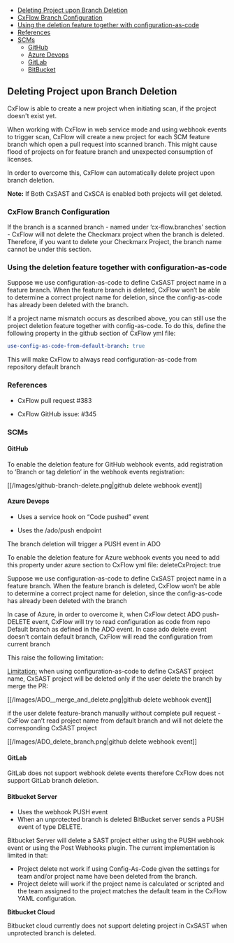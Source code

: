 * [Deleting Project upon Branch Deletion](#deleteproject)
* [CxFlow Branch Configuration](#branchconfiguration)
* [Using the deletion feature together with configuration-as-code](#deletionwithcxconfig)
* [References](#references)
* [SCMs](#scms)
  * [GitHub](#github)
  * [Azure Devops](#ado)
  * [GitLab](#gitlab)
  * [BitBucket](#bitbucket)

## <a name="deleteproject">Deleting Project upon Branch Deletion</a>

CxFlow is able to create a new project when initiating scan, if the project doesn't exist yet.

When working with CxFlow in web service mode and using webhook events to trigger scan, CxFlow will create a new project for each SCM feature branch which open a pull request into scanned branch. This might cause flood of projects on for feature branch and unexpected consumption of licenses.

In order to overcome this, CxFlow can automatically delete project upon branch deletion.

**Note:** If Both CxSAST and CxSCA is enabled both projects will get deleted. 
### <a name="branchconfiguration">CxFlow Branch Configuration</a>

If the branch is a scanned branch - named under ‘cx-flow.branches’ section - CxFlow will not delete the Checkmarx project when the branch is deleted.  Therefore, if you want to delete your Checkmarx Project, the branch name cannot be under this section.

### <a name="deletionwithcxconfig">Using the deletion feature together with configuration-as-code</a>
Suppose we use configuration-as-code to define CxSAST project name in a feature branch. When the feature branch is deleted, CxFlow won’t be able to determine a correct project name for deletion, since the config-as-code has already been deleted with the branch.

If a project name mismatch occurs as described above, you can still use the project deletion feature together with config-as-code. To do this, define the following property in the github section of CxFlow yml file: 

```yaml
use-config-as-code-from-default-branch: true 
```

This will make CxFlow to always read configuration-as-code from repository default branch

### <a name="references">References</a>

* CxFlow pull request #383

* CxFlow GitHub issue: #345

### <a name="scms">SCMs</a>

#### <a name="github">GitHub</a>

To enable the deletion feature for GitHub webhook events, add registration to ‘Branch or tag deletion’ in the webhook events registration:

[[/Images/github-branch-delete.png|github delete webhook event]]


#### <a name="ado">Azure Devops</a>

* Uses a service hook on “Code pushed” event

* Uses the /ado/push endpoint

The branch deletion will trigger a PUSH event in ADO

To enable the deletion feature for Azure webhook events you need to add this property under  azure section to CxFlow yml file:  deleteCxProject: true

Suppose we use configuration-as-code to define CxSAST project name in a feature branch. When the feature branch is deleted, CxFlow won’t be able to determine a correct project name for deletion, since the config-as-code has already been deleted with the branch

In case of Azure, in order to overcome it, when CxFlow detect ADO push-DELETE event, CxFlow will try to read configuration as code from repo Default branch as defined in the ADO event. In case ado delete event doesn't contain default branch, CxFlow will read the configuration from current branch

This raise the following limitation:

<u>Limitation:</u>  when using configuration-as-code to define CxSAST project name, CxSAST project will be deleted only if the user delete the branch by merge the PR:

[[/Images/ADO__merge_and_delete.png|github delete webhook event]]

if the user delete feature-branch manually without complete pull request - CxFlow can’t read project name from default branch and will not delete the corresponding CxSAST project

[[/Images/ADO_delete_branch.png|github delete webhook event]]

#### <a name="gitlab">GitLab</a>

GitLab does not support webhook delete events therefore CxFlow does not support GitLab branch deletion.

#### <a name="bitbucket">Bitbucket Server</a>

* Uses the webhook PUSH event
* When an unprotected branch is deleted BitBucket server sends a PUSH event of type DELETE.

Bitbucket Server will delete a SAST project either using the PUSH webhook event or using the Post Webhooks plugin.  The current implementation is limited in that:

* Project delete not work if using Config-As-Code given the settings for team and/or project name have been deleted from the branch.
* Project delete will work if the project name is calculated or scripted and the team assigned to the project matches the default team in the CxFlow YAML configuration.

**Bitbucket Cloud**

Bitbucket cloud currently does not support deleting project in CxSAST when unprotected branch is deleted.
